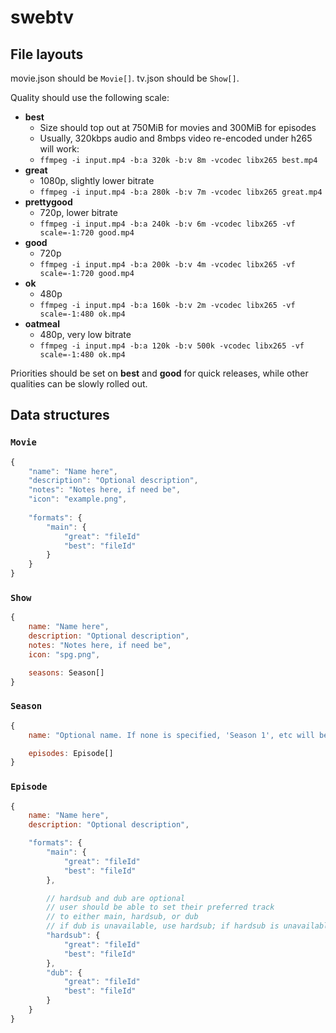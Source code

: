 # swebtv

## File layouts

movie.json should be `Movie[]`.
tv.json should be `Show[]`.

Quality should use the following scale:

- **best**
    - Size should top out at 750MiB for movies and 300MiB for episodes
    - Usually, 320kbps audio and 8mbps video re-encoded under h265 will work:
    - `ffmpeg -i input.mp4 -b:a 320k -b:v 8m -vcodec libx265 best.mp4`
- **great**
    - 1080p, slightly lower bitrate
    - `ffmpeg -i input.mp4 -b:a 280k -b:v 7m -vcodec libx265 great.mp4`
- **prettygood**
    - 720p, lower bitrate
    - `ffmpeg -i input.mp4 -b:a 240k -b:v 6m -vcodec libx265 -vf scale=-1:720 good.mp4`
- **good**
    - 720p
    - `ffmpeg -i input.mp4 -b:a 200k -b:v 4m -vcodec libx265 -vf scale=-1:720 good.mp4`
- **ok**
    - 480p
    - `ffmpeg -i input.mp4 -b:a 160k -b:v 2m -vcodec libx265 -vf scale=-1:480 ok.mp4`
- **oatmeal**
    - 480p, very low bitrate
    - `ffmpeg -i input.mp4 -b:a 120k -b:v 500k -vcodec libx265 -vf scale=-1:480 ok.mp4`

Priorities should be set on **best** and **good** for quick releases, while other qualities can be slowly rolled out.

## Data structures

### `Movie`

```js
{
    "name": "Name here",
    "description": "Optional description",
    "notes": "Notes here, if need be",
    "icon": "example.png",
    
    "formats": {
        "main": {
            "great": "fileId"
            "best": "fileId"
        }
    }
}
```

### `Show`

```js
{
    name: "Name here",
    description: "Optional description",
    notes: "Notes here, if need be",
    icon: "spg.png",

    seasons: Season[]
}
```

### `Season`

```js
{
    name: "Optional name. If none is specified, 'Season 1', etc will be used in place.",

    episodes: Episode[]
}
```

### `Episode`

```js
{
    name: "Name here",
    description: "Optional description",

    "formats": {
        "main": {
            "great": "fileId"
            "best": "fileId"
        },

        // hardsub and dub are optional
        // user should be able to set their preferred track
        // to either main, hardsub, or dub
        // if dub is unavailable, use hardsub; if hardsub is unavailable, use main
        "hardsub": {
            "great": "fileId"
            "best": "fileId"
        },
        "dub": {
            "great": "fileId"
            "best": "fileId"
        }
    }
}
```